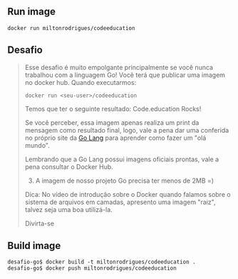 
## Run image
```
docker run miltonrodrigues/codeeducation
```

## Desafio
> Esse desafio é muito empolgante principalmente se você nunca trabalhou com a linguagem Go!
> Você terá que publicar uma imagem no docker hub. Quando executarmos:
> 
> `docker run <seu-user>/codeeducation`
> 
> Temos que ter o seguinte resultado: Code.education Rocks!
> 
> Se você perceber, essa imagem apenas realiza um print da mensagem como resultado final, logo, vale a pena dar uma conferida no próprio site da [Go Lang](https://go.dev/doc/tutorial/getting-started) para aprender como fazer um "olá mundo".
> 
> Lembrando que a Go Lang possui imagens oficiais prontas, vale a pena consultar o Docker Hub.
> 
> 3) A imagem de nosso projeto Go precisa ter menos de 2MB =)
> 
> Dica: No vídeo de introdução sobre o Docker quando falamos sobre o sistema de arquivos em camadas, apresento uma imagem "raiz", talvez seja uma boa utilizá-la.
> 
> Divirta-se

## Build image
```shell
desafio-go$ docker build -t miltonrodrigues/codeeducation .
desafio-go$ docker push miltonrodrigues/codeeducation

```